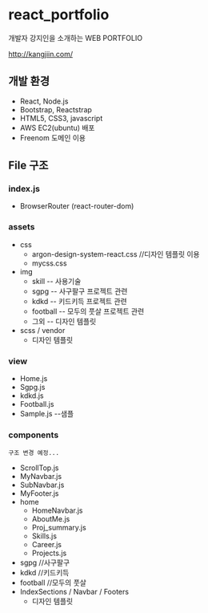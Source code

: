 # react_portfolio
개발자 강지인을 소개하는 WEB PORTFOLIO

http://kangjiin.com/


## 개발 환경

- React, Node.js
- Bootstrap, Reactstrap
- HTML5, CSS3, javascript
- AWS EC2(ubuntu) 배포
- Freenom 도메인 이용


## File 구조
### index.js
- BrowserRouter (react-router-dom)

### assets
- css
    - argon-design-system-react.css //디자인 템플릿 이용
    - mycss.css
- img
    - skill       -- 사용기술
    - sgpg        -- 사구팔구 프로젝트 관련
    - kdkd        -- 키드키득 프로젝트 관련
    - football    -- 모두의 풋살 프로젝트 관련
    - 그외        -- 디자인 템플릿
- scss / vendor
    - 디자인 템플릿

### view
- Home.js
- Sgpg.js
- kdkd.js
- Football.js
- Sample.js --샘플

### components
    구조 변경 예정...
- ScrollTop.js
- MyNavbar.js
- SubNavbar.js
- MyFooter.js
- home
    - HomeNavbar.js
    - AboutMe.js
    - Proj_summary.js
    - Skills.js
    - Career.js
    - Projects.js
- sgpg       //사구팔구
- kdkd       //키드키득
- football   //모두의 풋살
- IndexSections / Navbar / Footers
    - 디자인 템플릿
    
    
